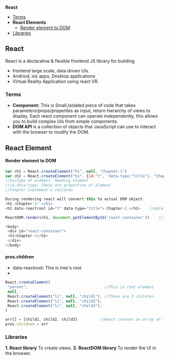 **React**
- [Terms](#t)
- **React Elements**
  - [Render element to DOM](#r1)
- [Libraries](#lib)


## React
React is a declarative & flexible frontend JS library for building 
  - frontend large scale, data driven UIs.
  - Andriod, ios apps, Desktop applications
  - Virtual Reality Application using react VR.

<a name=t></a>
### Terms
- **Component:** This is Small,Isolated piece of code that takes parameters/props/properties as input, return hierarchy of views to display. Each react component can operate independently, this allows you to build complex UIs from simple components.
- **DOM API** is a collection of objects that JavaScript can use to interact with the browser to modify the DOM.

## React Element
<a name=r1></a>
#### Render element to DOM
```js
var ch1 = React.createElement("h1", null, "Chapter-1")                          //1: Create element without properties
var ch2 = React.createElement("h1", {id:"t", 'data-type:"title"}, "Chapter-2")  //2: Create element with properties
//h1=Type of element. Heading element
//id,data-type: These are properties of element
//Chapter-1=element's children

During rendering react will convert this to actual DOM object.
<h1 >Chapter-1" </h1>
<h1 data-reactroot id="t" data-type="title"> Chapter-2 </h1>    //data-reactroot will always appear as an attribute of the root element.

ReactDOM.render(ch1, document.getElementById('react-container'))    //3. Render element to DOM

<body>
 <div id="react-container">
 <h1>Chapter-1</h1>
 </div>
</body>
```

<a name=r2></a>
#### pros.children
- data-reactroot: This is tree's root
- 
```js
React.createElement(
 "parent",                                  //This is root element
 null,
 React.createElement("li", null, "child1"), //These are 3 children
 React.createElement("li", null, "child2"),
 React.createElement("li", null, "child3"),
)

arr[] = [child1, child2, child3]          //React creates an array of these child elements and sets the value of props.children to that array.
pros.children = arr
```

<a name=lib></a>
### Libraries
**1. React library** To create views. 
**2. ReactDOM library** To render the UI in the browser.
